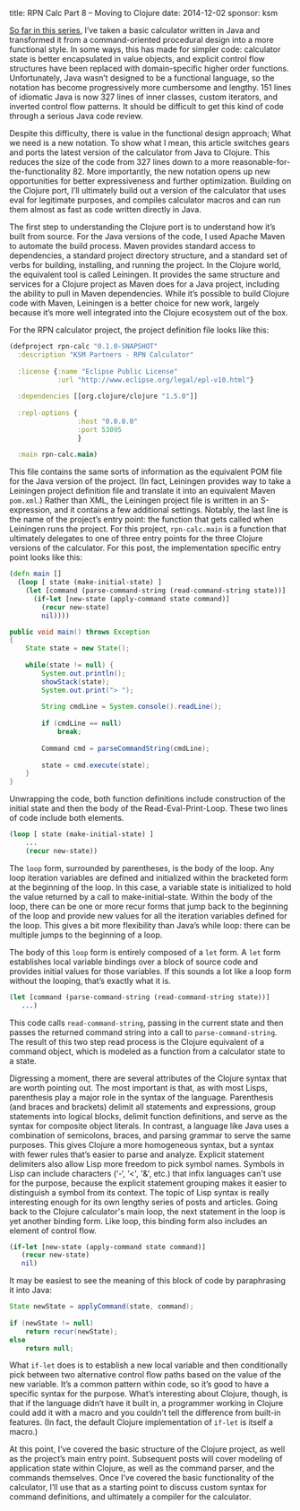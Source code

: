 title: RPN Calc Part 8 – Moving to Clojure
date: 2014-12-02
sponsor: ksm

[So far in this series](/ksm/rpncalc_07), I’ve taken a basic
calculator written in Java and transformed it from a command-oriented
procedural design into a more functional style. In some ways, this has
made for simpler code: calculator state is better encapsulated in
value objects, and explicit control flow structures have been replaced
with domain-specific higher order functions. Unfortunately, Java
wasn’t designed to be a functional language, so the notation has
become progressively more cumbersome and lengthy. 151 lines of
idiomatic Java is now 327 lines of inner classes, custom iterators,
and inverted control flow patterns. It should be difficult to get this
kind of code through a serious Java code review.

Despite this difficulty, there is value in the functional design
approach; What we need is a new notation. To show what I mean, this
article switches gears and ports the latest version of the calculator
from Java to Clojure. This reduces the size of the code from 327 lines
down to a more reasonable-for-the-functionality 82. More importantly,
the new notation opens up new opportunities for better expressiveness
and further optimization. Building on the Clojure port, I’ll
ultimately build out a version of the calculator that uses eval for
legitimate purposes, and compiles calculator macros and can run them
almost as fast as code written directly in Java.

The first step to understanding the Clojure port is to understand how
it’s built from source. For the Java versions of the code, I used
Apache Maven to automate the build process. Maven provides standard
access to dependencies, a standard project directory structure, and a
standard set of verbs for building, installing, and running the
project. In the Clojure world, the equivalent tool is called
Leiningen. It provides the same structure and services for a Clojure
project as Maven does for a Java project, including the ability to
pull in Maven dependencies. While it’s possible to build Clojure code
with Maven, Leiningen is a better choice for new work, largely because
it’s more well integrated into the Clojure ecosystem out of the box.

For the RPN calculator project, the project definition file looks like this:

```clojure
(defproject rpn-calc "0.1.0-SNAPSHOT"
  :description "KSM Partners - RPN Calculator"
 
  :license {:name "Eclipse Public License"
            :url "http://www.eclipse.org/legal/epl-v10.html"}
 
  :dependencies [[org.clojure/clojure "1.5.0"]]
 
  :repl-options {
                 :host "0.0.0.0"
                 :port 53095
                 }
 
  :main rpn-calc.main)
```

This file contains the same sorts of information as the equivalent POM
file for the Java version of the project. (In fact, Leiningen provides
way to take a Leiningen project definition file and translate it into
an equivalent Maven `pom.xml`.) Rather than XML, the Leiningen project
file is written in an S-expression, and it contains a few additional
settings. Notably, the last line is the name of the project’s entry
point: the function that gets called when Leiningen runs the
project. For this project, `rpn-calc.main` is a function that ultimately
delegates to one of three entry points for the three Clojure versions
of the calculator. For this post, the implementation specific entry
point looks like this:

```clojure
(defn main []
  (loop [ state (make-initial-state) ]
    (let [command (parse-command-string (read-command-string state))]
      (if-let [new-state (apply-command state command)]
        (recur new-state)
        nil))))
```

```java
public void main() throws Exception
{
    State state = new State();
 
    while(state != null) {
        System.out.println();
        showStack(state);
        System.out.print("> ");
 
        String cmdLine = System.console().readLine();
 
        if (cmdLine == null)
            break;
 
        Command cmd = parseCommandString(cmdLine);
 
        state = cmd.execute(state);
    }
}
```

Unwrapping the code, both function definitions include construction of
the initial state and then the body of the Read-Eval-Print-Loop. These
two lines of code include both elements.

```clojure
(loop [ state (make-initial-state) ]
    ...
    (recur new-state))
```

The `loop` form, surrounded by parentheses, is the body of the loop. Any
loop iteration variables are defined and initialized within the
bracketed form at the beginning of the loop. In this case, a variable
state is initialized to hold the value returned by a call to
make-initial-state. Within the body of the loop, there can be one or
more recur forms that jump back to the beginning of the loop and
provide new values for all the iteration variables defined for the
loop. This gives a bit more flexibility than Java’s while loop: there
can be multiple jumps to the beginning of a loop.

The body of this `loop` form is entirely composed of a `let` form. A
`let` form establishes local variable bindings over a block of source
code and provides initial values for those variables. If this sounds a
lot like a loop form without the looping, that’s exactly what it is.

```clojure
(let [command (parse-command-string (read-command-string state))]
   ...)
```
   
This code calls `read-command-string`, passing in the current state and
then passes the returned command string into a call to
`parse-command-string`. The result of this two step read process is the
Clojure equivalent of a command object, which is modeled as a function
from a calculator state to a state.

Digressing a moment, there are several attributes of the Clojure
syntax that are worth pointing out. The most important is that, as
with most Lisps, parenthesis play a major role in the syntax of the
language. Parenthesis (and braces and brackets) delimit all statements
and expressions, group statements into logical blocks, delimit
function definitions, and serve as the syntax for composite object
literals. In contrast, a language like Java uses a combination of
semicolons, braces, and parsing grammar to serve the same
purposes. This gives Clojure a more homogeneous syntax, but a syntax
with fewer rules that’s easier to parse and analyze. Explicit
statement delimiters also allow Lisp more freedom to pick symbol
names. Symbols in Lisp can include characters (‘-‘, ‘<', '&', etc.)
that infix languages can't use for the purpose, because the explicit
statement grouping makes it easier to distinguish a symbol from its
context. The topic of Lisp syntax is really interesting enough for its
own lengthy series of posts and articles. Going back to the Clojure
calculator's main loop, the next statement in the loop is yet another
binding form. Like loop, this binding form also includes an element of
control flow.

```clojure
(if-let [new-state (apply-command state command)]
   (recur new-state)
   nil)
```

It may be easiest to see the meaning of this block of code by
paraphrasing it into Java:

```java
State newState = applyCommand(state, command);
 
if (newState != null)
    return recur(newState);
else
    return null;
```

What `if-let` does is to establish a new local variable and then
conditionally pick between two alternative control flow paths based on
the value of the new variable. It’s a common pattern within code, so
it’s good to have a specific syntax for the purpose. What’s
interesting about Clojure, though, is that if the language didn’t have
it built in, a programmer working in Clojure could add it with a macro
and you couldn’t tell the difference from built-in features. (In fact,
the default Clojure implementation of `if-let` is itself a macro.)

At this point, I’ve covered the basic structure of the Clojure
project, as well as the project’s main entry point. Subsequent posts
will cover modeling of application state within Clojure, as well as
the command parser, and the commands themselves. Once I’ve covered the
basic functionality of the calculator, I’ll use that as a starting
point to discuss custom syntax for command definitions, and ultimately
a compiler for the calculator.



